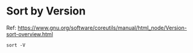 # Sort by Version

Ref: https://www.gnu.org/software/coreutils/manual/html_node/Version-sort-overview.html

```
sort -V
```
